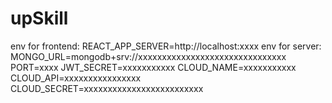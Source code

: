 # upSkill

env for frontend:
  REACT_APP_SERVER=http://localhost:xxxx
env for server:
  MONGO_URL=mongodb+srv://xxxxxxxxxxxxxxxxxxxxxxxxxxxxxxx
  PORT=xxxx
  JWT_SECRET=xxxxxxxxxxx
  CLOUD_NAME=xxxxxxxxxxx
  CLOUD_API=xxxxxxxxxxxxxxxx
  CLOUD_SECRET=xxxxxxxxxxxxxxxxxxxxxxxxx
